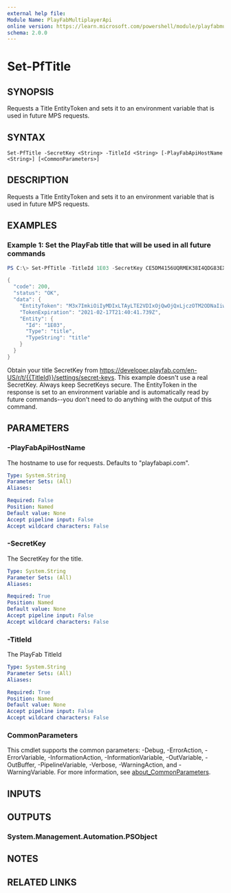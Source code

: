 ```yaml
---
external help file:
Module Name: PlayFabMultiplayerApi
online version: https://learn.microsoft.com/powershell/module/playfabmultiplayerapi/set-pftitle
schema: 2.0.0
---
```


# Set-PfTitle

## SYNOPSIS
Requests a Title EntityToken and sets it to an environment variable that is used in future MPS requests.

## SYNTAX

```
Set-PfTitle -SecretKey <String> -TitleId <String> [-PlayFabApiHostName <String>] [<CommonParameters>]
```

## DESCRIPTION
Requests a Title EntityToken and sets it to an environment variable that is used in future MPS requests.

## EXAMPLES

### Example 1: Set the PlayFab title that will be used in all future commands
```powershell
PS C:\> Set-PfTitle -TitleId 1E03 -SecretKey CE5DM4156UQRMEK38I4QDG83EXMEJCFT7JXFAU78K1HOQ5HOCY | ConvertTo-Json -depth 5

{
  "code": 200,
  "status": "OK",
  "data": {
    "EntityToken": "M3x7ImkiOiIyMDIxLTAyLTE2VDIxOjQwOjQxLjczOTM2ODNaIiwiaWRwIjoiVW5rbm93biIsImUiOiIyMDIxLTAyLTE3VDIxOjQwOjQxLjczOTM2ODNaIiwiaCI6IjQ2RjJGRkNDOTFDRDdBQzciLCJzIjoiSGRBWGJFY3FFUXl1elhDUWRGanExQ2Y5NHpSY2JVRmRURGlZcHN3UVhyQT0iLCJlYyI6InRpdGxlITVGRUM4RTc3QjRENjIzRi8xRTAzLyIsImVpIjoiMUUwMyIsImV0IjoidGl0bGUifQ==",
    "TokenExpiration": "2021-02-17T21:40:41.739Z",
    "Entity": {
      "Id": "1E03",
      "Type": "title",
      "TypeString": "title"
    }
  }
}
```

Obtain your title SecretKey from https://developer.playfab.com/en-US/r/t/{{TitleId}}/settings/secret-keys.
This example doesn't use a real SecretKey.
Always keep SecretKeys secure.
The EntityToken in the response is set to an environment variable and is automatically read by future commands--you don't need to do anything with the output of this command.

## PARAMETERS

### -PlayFabApiHostName
The hostname to use for requests.
Defaults to "playfabapi.com".

```yaml
Type: System.String
Parameter Sets: (All)
Aliases:

Required: False
Position: Named
Default value: None
Accept pipeline input: False
Accept wildcard characters: False
```

### -SecretKey
The SecretKey for the title.

```yaml
Type: System.String
Parameter Sets: (All)
Aliases:

Required: True
Position: Named
Default value: None
Accept pipeline input: False
Accept wildcard characters: False
```

### -TitleId
The PlayFab TitleId

```yaml
Type: System.String
Parameter Sets: (All)
Aliases:

Required: True
Position: Named
Default value: None
Accept pipeline input: False
Accept wildcard characters: False
```

### CommonParameters
This cmdlet supports the common parameters: -Debug, -ErrorAction, -ErrorVariable, -InformationAction, -InformationVariable, -OutVariable, -OutBuffer, -PipelineVariable, -Verbose, -WarningAction, and -WarningVariable. For more information, see [about_CommonParameters](http://go.microsoft.com/fwlink/?LinkID=113216).

## INPUTS

## OUTPUTS

### System.Management.Automation.PSObject

## NOTES

## RELATED LINKS

